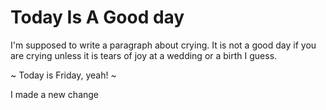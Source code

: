 #  Today Is A Good day

I'm supposed to write a paragraph about crying. It is not a good day if you are crying unless it is tears of joy at a wedding or a birth I guess.

~  Today is Friday, yeah! ~

I made a new change

